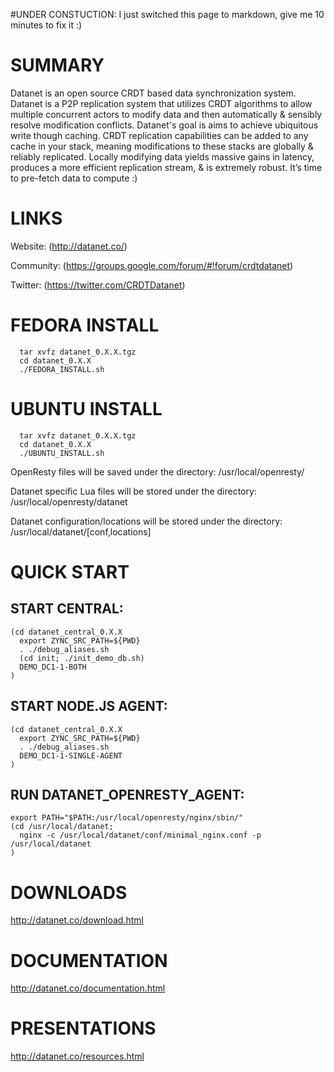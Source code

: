 
#UNDER CONSTUCTION:
I just switched this page to markdown, give me 10 minutes to fix it :)

# SUMMARY
Datanet is an open source CRDT based data synchronization system. Datanet is a P2P replication system that utilizes CRDT algorithms to allow multiple concurrent actors to modify data and then automatically & sensibly resolve modification conflicts. Datanet's goal is aims to achieve ubiquitous write though caching. CRDT replication capabilities can be added to any cache in your stack, meaning modifications to these stacks are globally & reliably replicated. Locally modifying data yields massive gains in latency, produces a more efficient replication stream, & is extremely robust. It’s time to pre-fetch data to compute :)

# LINKS
  Website: (http://datanet.co/)

  Community: (https://groups.google.com/forum/#!forum/crdtdatanet)

  Twitter: (https://twitter.com/CRDTDatanet)

# FEDORA INSTALL
```
  tar xvfz datanet_0.X.X.tgz
  cd datanet_0.X.X
  ./FEDORA_INSTALL.sh
```

# UBUNTU INSTALL
```
  tar xvfz datanet_0.X.X.tgz
  cd datanet_0.X.X
  ./UBUNTU_INSTALL.sh
```

OpenResty files will be saved under the directory:
  /usr/local/openresty/

Datanet specific Lua files will be stored under the directory:
  /usr/local/openresty/datanet

Datanet configuration/locations will be stored under the directory:
  /usr/local/datanet/[conf,locations]

# QUICK START
## START CENTRAL:
```
(cd datanet_central_0.X.X
  export ZYNC_SRC_PATH=${PWD}
  . ./debug_aliases.sh
  (cd init; ./init_demo_db.sh)
  DEMO_DC1-1-BOTH
)
```

## START NODE.JS AGENT:
```
(cd datanet_central_0.X.X
  export ZYNC_SRC_PATH=${PWD}
  . ./debug_aliases.sh
  DEMO_DC1-1-SINGLE-AGENT
)
```

## RUN DATANET_OPENRESTY_AGENT:
```
export PATH="$PATH:/usr/local/openresty/nginx/sbin/"
(cd /usr/local/datanet;
  nginx -c /usr/local/datanet/conf/minimal_nginx.conf -p /usr/local/datanet
)
```

# DOWNLOADS
http://datanet.co/download.html

# DOCUMENTATION
http://datanet.co/documentation.html

# PRESENTATIONS
http://datanet.co/resources.html

